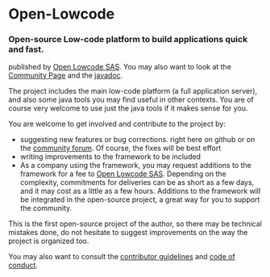 # Open-Lowcode
### Open-source Low-code platform to build applications quick and fast.

published by [Open Lowcode SAS](https://openlowcode.com). You may also want to look at the [Community Page](https://openlowcode.org) and the [javadoc](https://openlowcode.org/javadoc/).

The project includes the main low-code platform (a full application server), and also some java tools you may find useful in other contexts. You are of course very welcome to use just the java tools if it makes sense for you.

You are welcome to get involved and contribute to the project by:
* suggesting new features or bug corrections. right here on github or on the [community forum](https://openlowcode.org/open-lowcode-forum/). Of course, the fixes will be best effort
* writing improvements to the framework to be included
* As a company using the framework, you may request additions to the framework for a fee to [Open Lowcode SAS](https://openlowcode.com). Depending on the complexity, commitments for deliveries can be as short as a few days, and it may cost as a little as a few hours. Additions to the framework will be integrated  in the open-source project, a great way for you to support the community.

This is the first open-source project of the author, so there may be technical mistakes done, do not hesitate to suggest improvements on the way the project is organized too.

You may also want to consult the [contributor guidelines](https://github.com/openlowcode/Open-Lowcode/blob/master/CONTRIBUTING.md) and [code of conduct](https://github.com/openlowcode/Open-Lowcode/blob/master/CODE_OF_CONDUCT.md).
